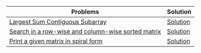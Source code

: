 
| Problems | Solution |
| -------- | -------- |
| [Largest Sum Contiguous Subarray](https://www.geeksforgeeks.org/dsa/largest-sum-contiguous-subarray/) | [Solution](largest_sum_contiguous_subarray.py) |
| [Search in a row-wise and column-wise sorted matrix](https://www.geeksforgeeks.org/dsa/search-in-row-wise-and-column-wise-sorted-matrix/) | [Solution](largest_sum_contiguous_subarray.py) |
| [Print a given matrix in spiral form](https://www.geeksforgeeks.org/dsa/print-a-given-matrix-in-spiral-form/) | [Solution](src/array/print_a_given_matrix_in_spiral_form.py) |
